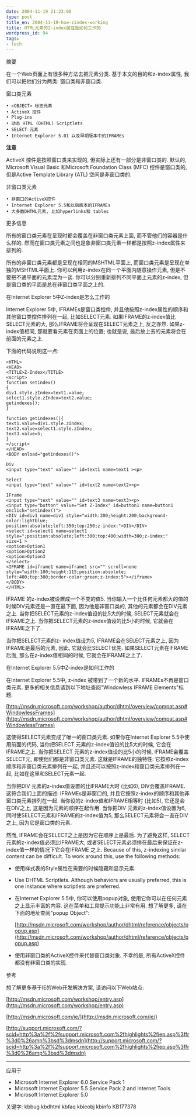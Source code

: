 ```yaml
---
date: 2004-11-19 21:23:00
type: post
title_en: 2004-11-19-how-zindex-working
title: HTML元素的Z-index属性是如何工作的
wordpress_id: 94
tags:
- tech
---
```


摘要
  
在一个Web页面上有很多种方法去把元素分类. 基于本文的目的和z-index属性, 我们可以把他们分为两类: 窗口类和非窗口类.  
  
窗口类元素  

	• <OBJECT> 标志元素  
	• ActiveX 控件  
	• Plug-ins  
	• 动态 HTML (DHTML) Scriptlets  
	• SELECT 元素  
	• Internet Explorer 5.01 以及早期版本中的IFRAMEs
 

**注意** 

ActiveX 控件是按照窗口类来实现的, 但实际上还有一部分是非窗口类的. 默认的, Microsoft Visual Basic 和Microsoft Foundation Class (MFC) 控件是窗口类的, 但是Active Template Library (ATL) 空间是非窗口类的.  
  
非窗口类元素  

	• 非窗口的ActiveX控件  
	• Internet Explorer 5.5和以后版本的IFRAMEs  
	• 大多数DHTML元素, 比如hyperlinks和 tables  
  
更多信息  

所有的窗口类元素在呈现时都会覆盖在非窗口类元素上面, 而不管他们的容器是什么样的. 然而在窗口类元素之间也是象非窗口类元素一样都是按照z-index属性来排列的.  
  
所有的非窗口类元素都是呈现在相同的MSHTML平面上, 而窗口类元素是呈现在单独的MSHTML平面上. 你可以利用z-index在同一个平面内随意操作元素, 但是不要把不通平面的元素混为一谈. 你可以分别重新排列不同平面上元素的z-index, 但是窗口类的平面是总在非窗口类平面之上的.  
  
在Internet Explorer 5中Z-index是怎么工作的  

Internet Explorer 5中, IFRAMEs是窗口类控件, 并且他按照z-index属性的顺序和其他窗口类控件排列在一起, 比如SELECT元素. 如果IFRAME的z-index值比SELECT元素的大, 那么IFRAME将会呈现在SELECT元素之上, 反之亦然. 如果z-index值相同, 那就要看元素在页面上的位置; 也就是说, 最后放上去的元素将会在前面的元素之上.  
  
下面的代码说明这一点:

	<HTML>  
	<HEAD>  
	<TITLE>Z-Index</TITLE>  
	<script>  
	function setindex()  
	{  
	div1.style.zIndex=text1.value;  
	select1.style.zIndex=text2.value;  
	getindexes();  
	}  
	
	function getindexes(){  
	text1.value=div1.style.zIndex;  
	text2.value=select1.style.zIndex;  
	text3.value=5;  
	}  
	</script>  
	</HEAD>  
	<BODY onload="getindexes()">  
	
	Div  
	<input type="text" value="" id=text1 name=text1 ><p>  
	
	Select  
	<input type="text" value="" id=text2 name=text2><p>  
	
	IFrame  
	<input type="text" value="" id=text3 name=text3><p>  
	<input type="button" value="Set Z-Index" id=button1 name=button1 onclick="setindex()">  
	<DIV id=div1 name=div1 style="width:200;height:200;background-color:lightblue;  
	position:absolute;left:350;top:250;z-index:">DIV</DIV>  
	<select id=select1 name=select1 style=";position:absolute;left:300;top:400;width=300;z-index:"  
	size=1 >  
	<option>Option1  
	<option>Option2  
	<option>Option3  
	</select>  
	<IFRAME id=iframe1 name=iframe1 src="" scroll=none style="width:100;height:115;position:absolute;  
	left:400;top:300;border-color:green;z-index:5"></iframe>  
	</BODY>  
	</HTML>

IFRAME 的z-index被设置成一个不变的值5. 当你输入一个比任何元素都大的值的时候DIV元素还是一直在最下面, 因为他是非窗口类的, 其他的元素都会在DIV元素之上. 当你把SELECT元素的z-index值设的比5大的时候, SELECT元素就会在IFRAME之上. 当你把SELECT元素的z-index值设的比5小的时候, 它就会在IFRAME之下了.  
  
当你把SELECT元素的z- index值设为5, IFRAME会在SELECT元素之上, 因为IFRAME是最后的元素, 因此, 它就会比SELECT优先. 如果SELECT元素在IFRAME后面, 那么在z-index值相同的时候, 它就会在IFRAME之上了.  
  
在Internet Explorer 5.5中Z-index是如何工作的  

在Internet Explorer 5.5中, z-index 被带到了一个新的水平. IFRAMEs不再是窗口类元素. 更多的相关信息请到以下地址查阅"Windowless IFRAME Elements"标题:  

[http://msdn.microsoft.com/workshop/author/dhtml/overview/compat.asp#WindowlessFrames](http://msdn.microsoft.com/workshop/author/dhtml/overview/compat.asp#WindowlessFrames)  
  
这使得SELECT元素变成了唯一的窗口类元素. 如果你在Internet Explorer 5.5中使用前面的代码, 当你把SELECT 元素的z-index值设的比5大的时候, 它会在IFRAME之上. 当你把SELECT 元素的z-index值设的比5小的时候, IFRAME会覆盖SELECT元, 即使他们都是非窗口类元素. 这就是IFRAME的独特性: 它按照z-index顺序和非窗口类元素排列在一起, 并且还可以按照z-index和窗口类元素排列在一起, 比如在这里和SELECT元素一起.  
  
当你把DIV 元素的z-index值设置的比IFRAME大时 (比如6), DIV会覆盖IFRAME. 这符合我们上面的描述: IFRAMEs是非窗口的, 并且它按照z-index的顺序和其他非窗口类元素排列在一起. 当你设的z-index值和IFRAME相等时 (比如5), 它还是会在DIV之上, 这是因为元素的顺序在起作用. 当你把DIV 元素的z-index值设置为6, 同时使SELECT元素和IFRAME的z-index值为5, 那么SELECT元素将会一直在DIV之上, 因为它是窗口类的元素.  
  
然而, IFRAME会在SELECT之上是因为它在顺序上是最后. 为了避免这样, SELECT元素的z-index值必须比IFRAME大, 或者SELECT元素必须排在最后来保证在z-index值一样的情况下它会在IFRAME 之上. Because of this, z-indexing similar content can be difficult. To work around this, use the following methods:  

* 使用样式表的Style属性在需要的时候隐藏和显示元素.  
* Use DHTML Scriptlets. Although behaviors are usually preferred, this is one instance where scriptlets are preferred.  
* 在Internet Explorer 5.5中, 你可以使用popup对象, 使用它你可以在任何元素之上显示丰富的内容. 这在菜单和工具提示功能上非常有用. 想了解更多, 请在下面的地址查阅"popup Object":  

	[http://msdn.microsoft.com/workshop/author/dhtml/reference/objects/popup.asp](http://msdn.microsoft.com/workshop/author/dhtml/reference/objects/popup.asp)  
  
* 使用非窗口类的ActiveX控件来代替窗口类对象. 不幸的是, 所有ActiveX控件都没有非窗口类的实现.  
  
参考  

想了解更多基于IE的Web开发解决方案, 请访问以下Web站点:  

[http://msdn.microsoft.com/workshop/entry.asp](http://msdn.microsoft.com/workshop/entry.asp)  
  
[http://msdn.microsoft.com/ie/](http://msdn.microsoft.com/ie/)  
  
[http://support.microsoft.com/?scid=http%3a%2f%2fsupport.microsoft.com%2fhighlights%2fiep.asp%3ffr%3d0%26amp%3bsd%3dmsdn](http://support.microsoft.com/?scid=http%3a%2f%2fsupport.microsoft.com%2fhighlights%2fiep.asp%3ffr%3d0%26amp%3bsd%3dmsdn)  

________________________________________  

应用于  

* Microsoft Internet Explorer 6.0 Service Pack 1  
* Microsoft Internet Explorer 5.5 Service Pack 2 and Internet Tools  
* Microsoft Internet Explorer 5.0  
  
关键字: kbbug kbdhtml kbfaq kbieobj kbinfo KB177378
